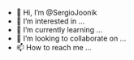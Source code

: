 - 👋 Hi, I’m @SergioJoonik
- 👀 I’m interested in ...
- 🌱 I’m currently learning ...
- 💞️ I’m looking to collaborate on ...
- 📫 How to reach me ...

<!---
SergioJoonik/SergioJoonik is a ✨ special ✨ repository because its `README.md` (this file) appears on your GitHub profile.
You can click the Preview link to take a look at your changes.
--->
